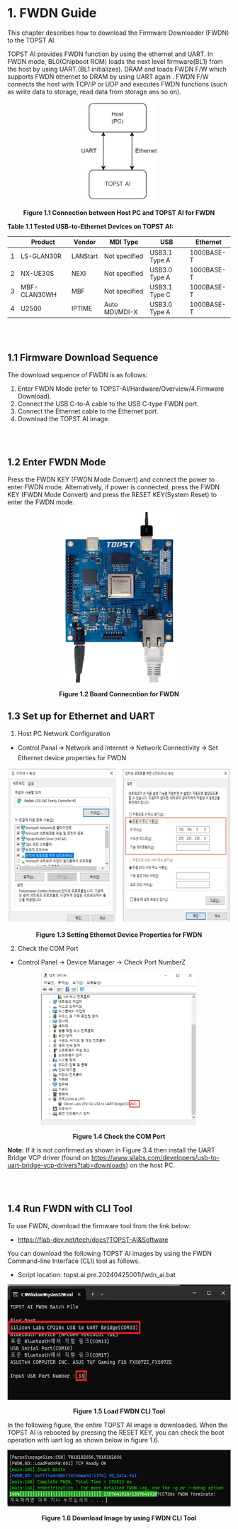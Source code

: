 ﻿# 1. FWDN Guide

This chapter describes how to download the Firmware Downloader (FWDN) to
the TOPST AI.

TOPST AI provides FWDN function by using the ethernet and UART. In FWDN
mode, BL0(Chipboot ROM) loads the next level firmware(BL1) from the host
by using UART.(BL1 initializes). DRAM and loads FWDN F/W which supports
FWDN ethernet to DRAM by using UART again . FWDN F/W connects the host
with TCP/IP or UDP and executes FWDN functions (such as write data to
storage, read data from storage ans so on).

<p align="center"><img src="https://github.com/topst-development/Documentation/blob/main/TOPST-AI/Software/media/1. Firmware download.image1.png?raw=true"
style="width:1.80486in;height:2.34375in" /></p>
<p align="center"><strong>Figure 1.1 Connection between Host PC and TOPST AI for FWDN</strong></p>

**Table 1.1 Tested USB-to-Ethernet Devices on TOPST AI:**

|     |  Product     |  Vendor    |    MDI Type    |      USB      |    Ethernet  |
|-----|--------------|------------|----------------|---------------|--------------|
| 1   | LS-GLAN30R   | LANStart   | Not specified  | USB3.1 Type A | 1000BASE-T   |
| 2   | NX-UE30S     | NEXI       | Not specified  | USB3.0 Type A | 1000BASE-T   |
| 3   | MBF-CLAN30WH | MBF        | Not specified  | USB3.1 Type C | 1000BASE-T   |
| 4   | U2500        | IPTIME     | Auto MDI/MDI-X | USB3.0 Type A | 1000BASE-T   |

<br/><br/>

## 1.1 Firmware Download Sequence

The download sequence of FWDN is as follows:

1.  Enter FWDN Mode (refer to TOPST-AI/Hardware/Overview/4.Firmware Download).
2.  Connect the USB C-to-A cable to the USB C-type FWDN port.
3.  Connect the Ethernet cable to the Ethernet port.
4.  Download the TOPST AI image.

<br/><br/>

## 1.2 Enter FWDN Mode 

Press the FWDN KEY (FWDN Mode Convert) and connect the power to enter
FWDN mode. Alternatively, if power is connected, press the FWDN KEY
(FWDN Mode Convert) and press the RESET KEY(System Reset) to enter the
FWDN mode.

<p align="center"><img src="https://github.com/topst-development/Documentation/blob/main/TOPST-AI/Software/media/1. Firmware download.image2.png?raw=true"
style="width:2.63636in;height:4.01389in"</p>
<p align="center"><strong>Figure 1.2 Board Connecntion for FWDN</strong></p>

## 1.3 Set up for Ethernet and UART

1.  Host PC Network Configuration

  - Control Panal 🡪 Network and Internet 🡪 Network Connectivity 🡪 Set Ethernet device properties for FWDN

 <p align="center"><img src="https://github.com/topst-development/Documentation/blob/main/TOPST-AI/Software/media/1. Firmware download.image3.png?raw=true"
  style="width:6.80303in;height:3.65676in"</p>
 <p align="center"><strong> Figure 1.3 Setting Ethernet Device Properties for FWDN</strong></p>

2.  Check the COM Port

  - Control Panel → Device Manager → Check Port NumberZ

 <p align="center"><img src="https://github.com/topst-development/Documentation/blob/main/TOPST-AI/Software/media/1. Firmware download.image4.png?raw=true"
  style="width:3.67708in;height:3.59583in"</p>
  <p align="center"><strong>Figure 1.4 Check the COM Port</strong></p>

  **Note:** If it is not confirmed as shown in Figure 3.4 then install
  the UART Bridge VCP driver (found on
  https://www.silabs.com/developers/usb-to-uart-bridge-vcp-drivers?tab=downloads)
  on the host PC.

<br/><br/>

## 1.4 Run FWDN with CLI Tool

To use FWDN, download the firmware tool from the link below:

- <https://flab-dev.net/tech/docs?TOPST-AI&Software>


You can download the following TOPST AI images by using the FWDN
Command-line Interface (CLI) tool as follows.

- Script location: topst.ai.pre.20240425001\fwdn_ai.bat

<p align="center"><img src="https://github.com/topst-development/Documentation/blob/main/TOPST-AI/Software/media/1. Firmware download.image5.png?raw=true"
  style="width:6.05903in;height:2.70833in" /></p>
  <p align="center"><strong>Figure 1.5 Load FWDN CLI Tool</strong></p>

In the following figure, the entire TOPST AI image is downloaded.
When the TOPST AI is rebooted by pressing the RESET KEY, you can check
the boot operation with uart log as shown below in figure 1.6.

<p align="center"><img src="https://github.com/topst-development/Documentation/blob/main/TOPST-AI/Software/media/1. Firmware download.image6.png?raw=true"
style="width:6.00347in;height:1.33333in"</p>
<p align="center"><strong>Figure 1.6 Download Image by using FWDN CLI Tool</strong></p>
